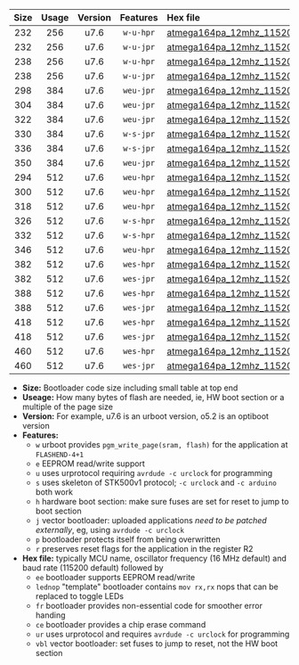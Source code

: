 |Size|Usage|Version|Features|Hex file|
|:-:|:-:|:-:|:-:|:--|
|232|256|u7.6|`w-u-hpr`|[atmega164pa_12mhz_115200bps_ur.hex](https://raw.githubusercontent.com/stefanrueger/urboot/main//atmega164pa_12mhz_115200bps_ur.hex)|
|232|256|u7.6|`w-u-jpr`|[atmega164pa_12mhz_115200bps_ur_vbl.hex](https://raw.githubusercontent.com/stefanrueger/urboot/main//atmega164pa_12mhz_115200bps_ur_vbl.hex)|
|238|256|u7.6|`w-u-hpr`|[atmega164pa_12mhz_115200bps_lednop_ur.hex](https://raw.githubusercontent.com/stefanrueger/urboot/main//atmega164pa_12mhz_115200bps_lednop_ur.hex)|
|238|256|u7.6|`w-u-jpr`|[atmega164pa_12mhz_115200bps_lednop_ur_vbl.hex](https://raw.githubusercontent.com/stefanrueger/urboot/main//atmega164pa_12mhz_115200bps_lednop_ur_vbl.hex)|
|298|384|u7.6|`weu-jpr`|[atmega164pa_12mhz_115200bps_ee_ur_vbl.hex](https://raw.githubusercontent.com/stefanrueger/urboot/main//atmega164pa_12mhz_115200bps_ee_ur_vbl.hex)|
|304|384|u7.6|`weu-jpr`|[atmega164pa_12mhz_115200bps_ee_lednop_ur_vbl.hex](https://raw.githubusercontent.com/stefanrueger/urboot/main//atmega164pa_12mhz_115200bps_ee_lednop_ur_vbl.hex)|
|322|384|u7.6|`weu-jpr`|[atmega164pa_12mhz_115200bps_ee_lednop_fr_ur_vbl.hex](https://raw.githubusercontent.com/stefanrueger/urboot/main//atmega164pa_12mhz_115200bps_ee_lednop_fr_ur_vbl.hex)|
|330|384|u7.6|`w-s-jpr`|[atmega164pa_12mhz_115200bps_vbl.hex](https://raw.githubusercontent.com/stefanrueger/urboot/main//atmega164pa_12mhz_115200bps_vbl.hex)|
|336|384|u7.6|`w-s-jpr`|[atmega164pa_12mhz_115200bps_lednop_vbl.hex](https://raw.githubusercontent.com/stefanrueger/urboot/main//atmega164pa_12mhz_115200bps_lednop_vbl.hex)|
|350|384|u7.6|`weu-jpr`|[atmega164pa_12mhz_115200bps_ee_lednop_fr_ce_ur_vbl.hex](https://raw.githubusercontent.com/stefanrueger/urboot/main//atmega164pa_12mhz_115200bps_ee_lednop_fr_ce_ur_vbl.hex)|
|294|512|u7.6|`weu-hpr`|[atmega164pa_12mhz_115200bps_ee_ur.hex](https://raw.githubusercontent.com/stefanrueger/urboot/main//atmega164pa_12mhz_115200bps_ee_ur.hex)|
|300|512|u7.6|`weu-hpr`|[atmega164pa_12mhz_115200bps_ee_lednop_ur.hex](https://raw.githubusercontent.com/stefanrueger/urboot/main//atmega164pa_12mhz_115200bps_ee_lednop_ur.hex)|
|318|512|u7.6|`weu-hpr`|[atmega164pa_12mhz_115200bps_ee_lednop_fr_ur.hex](https://raw.githubusercontent.com/stefanrueger/urboot/main//atmega164pa_12mhz_115200bps_ee_lednop_fr_ur.hex)|
|326|512|u7.6|`w-s-hpr`|[atmega164pa_12mhz_115200bps.hex](https://raw.githubusercontent.com/stefanrueger/urboot/main//atmega164pa_12mhz_115200bps.hex)|
|332|512|u7.6|`w-s-hpr`|[atmega164pa_12mhz_115200bps_lednop.hex](https://raw.githubusercontent.com/stefanrueger/urboot/main//atmega164pa_12mhz_115200bps_lednop.hex)|
|346|512|u7.6|`weu-hpr`|[atmega164pa_12mhz_115200bps_ee_lednop_fr_ce_ur.hex](https://raw.githubusercontent.com/stefanrueger/urboot/main//atmega164pa_12mhz_115200bps_ee_lednop_fr_ce_ur.hex)|
|382|512|u7.6|`wes-hpr`|[atmega164pa_12mhz_115200bps_ee.hex](https://raw.githubusercontent.com/stefanrueger/urboot/main//atmega164pa_12mhz_115200bps_ee.hex)|
|382|512|u7.6|`wes-jpr`|[atmega164pa_12mhz_115200bps_ee_vbl.hex](https://raw.githubusercontent.com/stefanrueger/urboot/main//atmega164pa_12mhz_115200bps_ee_vbl.hex)|
|388|512|u7.6|`wes-hpr`|[atmega164pa_12mhz_115200bps_ee_lednop.hex](https://raw.githubusercontent.com/stefanrueger/urboot/main//atmega164pa_12mhz_115200bps_ee_lednop.hex)|
|388|512|u7.6|`wes-jpr`|[atmega164pa_12mhz_115200bps_ee_lednop_vbl.hex](https://raw.githubusercontent.com/stefanrueger/urboot/main//atmega164pa_12mhz_115200bps_ee_lednop_vbl.hex)|
|418|512|u7.6|`wes-hpr`|[atmega164pa_12mhz_115200bps_ee_lednop_fr.hex](https://raw.githubusercontent.com/stefanrueger/urboot/main//atmega164pa_12mhz_115200bps_ee_lednop_fr.hex)|
|418|512|u7.6|`wes-jpr`|[atmega164pa_12mhz_115200bps_ee_lednop_fr_vbl.hex](https://raw.githubusercontent.com/stefanrueger/urboot/main//atmega164pa_12mhz_115200bps_ee_lednop_fr_vbl.hex)|
|460|512|u7.6|`wes-hpr`|[atmega164pa_12mhz_115200bps_ee_lednop_fr_ce.hex](https://raw.githubusercontent.com/stefanrueger/urboot/main//atmega164pa_12mhz_115200bps_ee_lednop_fr_ce.hex)|
|460|512|u7.6|`wes-jpr`|[atmega164pa_12mhz_115200bps_ee_lednop_fr_ce_vbl.hex](https://raw.githubusercontent.com/stefanrueger/urboot/main//atmega164pa_12mhz_115200bps_ee_lednop_fr_ce_vbl.hex)|

- **Size:** Bootloader code size including small table at top end
- **Useage:** How many bytes of flash are needed, ie, HW boot section or a multiple of the page size
- **Version:** For example, u7.6 is an urboot version, o5.2 is an optiboot version
- **Features:**
  + `w` urboot provides `pgm_write_page(sram, flash)` for the application at `FLASHEND-4+1`
  + `e` EEPROM read/write support
  + `u` uses urprotocol requiring `avrdude -c urclock` for programming
  + `s` uses skeleton of STK500v1 protocol; `-c urclock` and `-c arduino` both work
  + `h` hardware boot section: make sure fuses are set for reset to jump to boot section
  + `j` vector bootloader: uploaded applications *need to be patched externally*, eg, using `avrdude -c urclock`
  + `p` bootloader protects itself from being overwritten
  + `r` preserves reset flags for the application in the register R2
- **Hex file:** typically MCU name, oscillator frequency (16 MHz default) and baud rate (115200 default) followed by
  + `ee` bootloader supports EEPROM read/write
  + `lednop` "template" bootloader contains `mov rx,rx` nops that can be replaced to toggle LEDs
  + `fr` bootloader provides non-essential code for smoother error handing
  + `ce` bootloader provides a chip erase command
  + `ur` uses urprotocol and requires `avrdude -c urclock` for programming
  + `vbl` vector bootloader: set fuses to jump to reset, not the HW boot section
